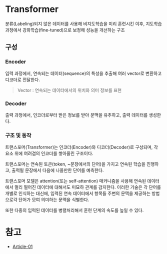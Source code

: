 # Transformer

분류(Labeling)되지 않은 데이터를 사용해 비지도학습을 미리 훈련시킨 이후, 지도학습 과정에서 강화학습(fine-tuned)으로 보정해 성능을 개선하는 구조

## 구성

### Encoder

입력 과정에서, 연속되는 데이터(sequence)의 특성을 추출해 여러 vector로 변환하고 디코더로 전달한다.
> Vector : 연속되는 데이터에서의 위치와 의미 정보를 표현

### Decoder

출력 과정에서, 인코더로부터 받은 정보를 받아 문맥을 유추하고, 출력 데이터를 생성한다.

### 구조 및 동작

트랜스포머(Transformer)는 인코더(Encoder)와 디코더(Decoder)로 구성되며, 각 요소 위에 여려겹의 인코더를 쌓아올린 구조이다.

트랜스포머는 연속된 토큰(token, ~문장에서의 단어)을 가지고 연속된 학습을 진행하고, 출력될 문장에서 다음에 나올만한 단어를 예측한다.

트랜스포머 모델은 attention(또는 self-attention) 매커니즘을 사용해 연속된 데이터에서 멀리 떨어진 데이터에 대해서도 미묘하 관계를 감지한다. 이러한 기술은 각 단어를 개별로 인식하는 대신에, 입력된 연속 데이터에서 항목들 주변의 문맥을 제공하는 방법으로각 단어가 모여 의미하는 문맥을 식별한다.

또한 다중의 입력된 데이터를 병렬처리해서 훈련 단계의 속도를 높일 수 있다.


# 참고

- [Article-01](https://www.altexsoft.com/blog/generative-ai/)
